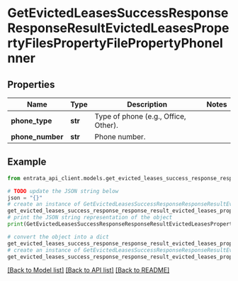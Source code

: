# GetEvictedLeasesSuccessResponseResponseResultEvictedLeasesPropertyFilesPropertyFilePropertyPhoneInner


## Properties

Name | Type | Description | Notes
------------ | ------------- | ------------- | -------------
**phone_type** | **str** | Type of phone (e.g., Office, Other). | 
**phone_number** | **str** | Phone number. | 

## Example

```python
from entrata_api_client.models.get_evicted_leases_success_response_response_result_evicted_leases_property_files_property_file_property_phone_inner import GetEvictedLeasesSuccessResponseResponseResultEvictedLeasesPropertyFilesPropertyFilePropertyPhoneInner

# TODO update the JSON string below
json = "{}"
# create an instance of GetEvictedLeasesSuccessResponseResponseResultEvictedLeasesPropertyFilesPropertyFilePropertyPhoneInner from a JSON string
get_evicted_leases_success_response_response_result_evicted_leases_property_files_property_file_property_phone_inner_instance = GetEvictedLeasesSuccessResponseResponseResultEvictedLeasesPropertyFilesPropertyFilePropertyPhoneInner.from_json(json)
# print the JSON string representation of the object
print(GetEvictedLeasesSuccessResponseResponseResultEvictedLeasesPropertyFilesPropertyFilePropertyPhoneInner.to_json())

# convert the object into a dict
get_evicted_leases_success_response_response_result_evicted_leases_property_files_property_file_property_phone_inner_dict = get_evicted_leases_success_response_response_result_evicted_leases_property_files_property_file_property_phone_inner_instance.to_dict()
# create an instance of GetEvictedLeasesSuccessResponseResponseResultEvictedLeasesPropertyFilesPropertyFilePropertyPhoneInner from a dict
get_evicted_leases_success_response_response_result_evicted_leases_property_files_property_file_property_phone_inner_from_dict = GetEvictedLeasesSuccessResponseResponseResultEvictedLeasesPropertyFilesPropertyFilePropertyPhoneInner.from_dict(get_evicted_leases_success_response_response_result_evicted_leases_property_files_property_file_property_phone_inner_dict)
```
[[Back to Model list]](../README.md#documentation-for-models) [[Back to API list]](../README.md#documentation-for-api-endpoints) [[Back to README]](../README.md)


